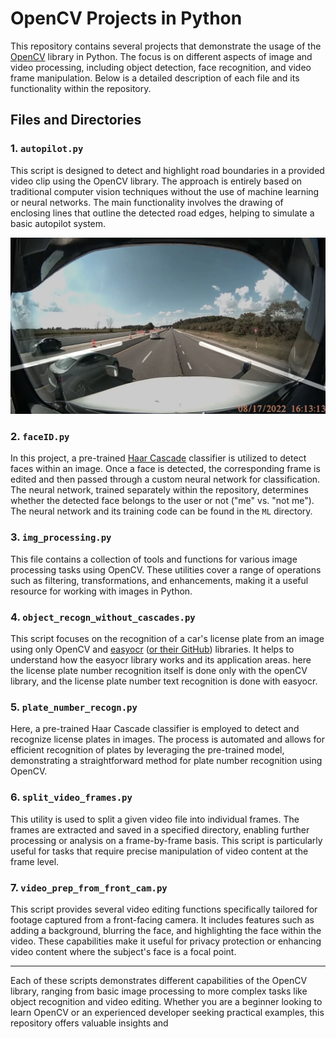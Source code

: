 # OpenCV Projects in Python

This repository contains several projects that demonstrate the usage of the [OpenCV](https://opencv.org/) library in Python. The focus is on different aspects of image and video processing, including object detection, face recognition, and video frame manipulation. Below is a detailed description of each file and its functionality within the repository.

## Files and Directories

### 1. `autopilot.py`
This script is designed to detect and highlight road boundaries in a provided video clip using the OpenCV library. The approach is entirely based on traditional computer vision techniques without the use of machine learning or neural networks. The main functionality involves the drawing of enclosing lines that outline the detected road edges, helping to simulate a basic autopilot system.

![alt text](images_for_readme/image.png)

### 2. `faceID.py`
In this project, a pre-trained [Haar Cascade](https://github.com/opencv/opencv?tab=readme-ov-file#readme) classifier is utilized to detect faces within an image. Once a face is detected, the corresponding frame is edited and then passed through a custom neural network for classification. The neural network, trained separately within the repository, determines whether the detected face belongs to the user or not ("me" vs. "not me"). The neural network and its training code can be found in the `ML` directory.

### 3. `img_processing.py`
This file contains a collection of tools and functions for various image processing tasks using OpenCV. These utilities cover a range of operations such as filtering, transformations, and enhancements, making it a useful resource for working with images in Python.

### 4. `object_recogn_without_cascades.py`
This script focuses on the recognition of a car's license plate from an image using only OpenCV and [easyocr](https://pypi.org/project/easyocr/) ([or their GitHub](https://github.com/JaidedAI/EasyOCR?ysclid=m0fjxslsvg697799072)) libraries. It helps to understand how the easyocr library works and its application areas. here the license plate number recognition itself is done only with the openCV library, and the license plate number text recognition is done with easyocr.

### 5. `plate_number_recogn.py`
Here, a pre-trained Haar Cascade classifier is employed to detect and recognize license plates in images. The process is automated and allows for efficient recognition of plates by leveraging the pre-trained model, demonstrating a straightforward method for plate number recognition using OpenCV.

### 6. `split_video_frames.py`
This utility is used to split a given video file into individual frames. The frames are extracted and saved in a specified directory, enabling further processing or analysis on a frame-by-frame basis. This script is particularly useful for tasks that require precise manipulation of video content at the frame level.

### 7. `video_prep_from_front_cam.py`
This script provides several video editing functions specifically tailored for footage captured from a front-facing camera. It includes features such as adding a background, blurring the face, and highlighting the face within the video. These capabilities make it useful for privacy protection or enhancing video content where the subject's face is a focal point.

---

Each of these scripts demonstrates different capabilities of the OpenCV library, ranging from basic image processing to more complex tasks like object recognition and video editing. Whether you are a beginner looking to learn OpenCV or an experienced developer seeking practical examples, this repository offers valuable insights and
